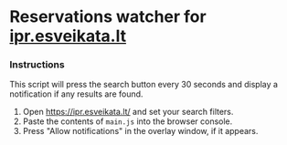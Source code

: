 # Reservations watcher for [ipr.esveikata.lt](https://ipr.esveikata.lt)
### Instructions
This script will press the search button every 30 seconds and display a notification if any results are found.
1. Open https://ipr.esveikata.lt/ and set your search filters.
2. Paste the contents of `main.js` into the browser console.
3. Press "Allow notifications" in the overlay window, if it appears.
